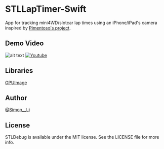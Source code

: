 # STLLapTimer-Swift

App for tracking mini4WD/slotcar lap times using an iPhone/iPad's camera inspired by [Pimentoso's project](https://github.com/Pimentoso/AndroidLapTimer).

## Demo Video

![alt text](https://db.tt/2rGabl8t "Demo")
[![Youtube](http://img.youtube.com/vi/jmIg5q2mGIs/0.jpg)](http://www.youtube.com/watch?v=jmIg5q2mGIs)

## Libraries

[GPUImage](https://github.com/BradLarson/GPUImage)

## Author

[@Simon__Li](https://twitter.com/Simon__LI)

## License

STLDebug is available under the MIT license. See the LICENSE file for more info.
